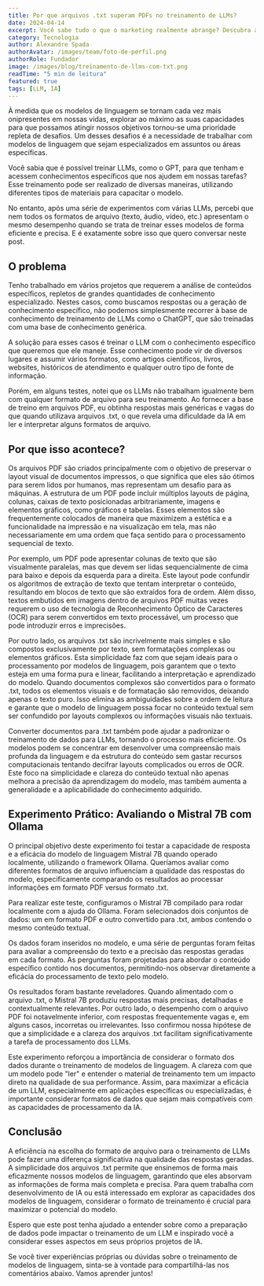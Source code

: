 ```yaml
---
title: Por que arquivos .txt superam PDFs no treinamento de LLMs?
date: 2024-04-14
excerpt: Você sabe tudo o que o marketing realmente abrange? Descubra as áreas que fazem uma marca se destacar e como usá-las no seu negócio.
category: Tecnologia
author: Alexandre Spada
authorAvatar: /images/team/foto-de-perfil.png
authorRole: Fundador
image: /images/blog/treinamento-de-llms-com-txt.png
readTime: "5 min de leitura"
featured: true
tags: [LLM, IA]
---
```


À medida que os modelos de linguagem se tornam cada vez mais onipresentes em nossas vidas, explorar ao máximo as suas capacidades para que possamos atingir nossos objetivos tornou-se uma prioridade repleta de desafios. Um desses desafios é a necessidade de trabalhar com modelos de linguagem que sejam especializados em assuntos ou áreas específicas.

Você sabia que é possível treinar LLMs, como o GPT, para que tenham e acessem conhecimentos específicos que nos ajudem em nossas tarefas? Esse treinamento pode ser realizado de diversas maneiras, utilizando diferentes tipos de materiais para capacitar o modelo.

No entanto, após uma série de experimentos com várias LLMs, percebi que nem todos os formatos de arquivo (texto, áudio, vídeo, etc.) apresentam o mesmo desempenho quando se trata de treinar esses modelos de forma eficiente e precisa. E é exatamente sobre isso que quero conversar neste post.

## O problema

Tenho trabalhado em vários projetos que requerem a análise de conteúdos específicos, repletos de grandes quantidades de conhecimento especializado. Nestes casos, como buscamos respostas ou a geração de conhecimento específico, não podemos simplesmente recorrer à base de conhecimento de treinamento de LLMs como o ChatGPT, que são treinadas com uma base de conhecimento genérica.

A solução para esses casos é treinar o LLM com o conhecimento específico que queremos que ele maneje. Esse conhecimento pode vir de diversos lugares e assumir vários formatos, como artigos científicos, livros, websites, históricos de atendimento e qualquer outro tipo de fonte de informação.

Porém, em alguns testes, notei que os LLMs não trabalham igualmente bem com qualquer formato de arquivo para seu treinamento. Ao fornecer a base de treino em arquivos PDF, eu obtinha respostas mais genéricas e vagas do que quando utilizava arquivos .txt, o que revela uma dificuldade da IA em ler e interpretar alguns formatos de arquivo.

## Por que isso acontece?

Os arquivos PDF são criados principalmente com o objetivo de preservar o layout visual de documentos impressos, o que significa que eles são ótimos para serem lidos por humanos, mas representam um desafio para as máquinas. A estrutura de um PDF pode incluir múltiplos layouts de página, colunas, caixas de texto posicionadas arbitrariamente, imagens e elementos gráficos, como gráficos e tabelas. Esses elementos são frequentemente colocados de maneira que maximizem a estética e a funcionalidade na impressão e na visualização em tela, mas não necessariamente em uma ordem que faça sentido para o processamento sequencial de texto.

Por exemplo, um PDF pode apresentar colunas de texto que são visualmente paralelas, mas que devem ser lidas sequencialmente de cima para baixo e depois da esquerda para a direita. Este layout pode confundir os algoritmos de extração de texto que tentam interpretar o conteúdo, resultando em blocos de texto que são extraídos fora de ordem. Além disso, textos embutidos em imagens dentro de arquivos PDF muitas vezes requerem o uso de tecnologia de Reconhecimento Óptico de Caracteres (OCR) para serem convertidos em texto processável, um processo que pode introduzir erros e imprecisões.

Por outro lado, os arquivos .txt são incrivelmente mais simples e são compostos exclusivamente por texto, sem formatações complexas ou elementos gráficos. Esta simplicidade faz com que sejam ideais para o processamento por modelos de linguagem, pois garantem que o texto esteja em uma forma pura e linear, facilitando a interpretação e aprendizado do modelo. Quando documentos complexos são convertidos para o formato .txt, todos os elementos visuais e de formatação são removidos, deixando apenas o texto puro. Isso elimina as ambiguidades sobre a ordem de leitura e garante que o modelo de linguagem possa focar no conteúdo textual sem ser confundido por layouts complexos ou informações visuais não textuais.

Converter documentos para .txt também pode ajudar a padronizar o treinamento de dados para LLMs, tornando o processo mais eficiente. Os modelos podem se concentrar em desenvolver uma compreensão mais profunda da linguagem e da estrutura do conteúdo sem gastar recursos computacionais tentando decifrar layouts complicados ou erros de OCR. Este foco na simplicidade e clareza do conteúdo textual não apenas melhora a precisão da aprendizagem do modelo, mas também aumenta a generalidade e a aplicabilidade do conhecimento adquirido.

## Experimento Prático: Avaliando o Mistral 7B com Ollama

O principal objetivo deste experimento foi testar a capacidade de resposta e a eficácia do modelo de linguagem Mistral 7B quando operado localmente, utilizando o framework Ollama. Queríamos avaliar como diferentes formatos de arquivo influenciam a qualidade das respostas do modelo, especificamente comparando os resultados ao processar informações em formato PDF versus formato .txt.

Para realizar este teste, configuramos o Mistral 7B compilado para rodar localmente com a ajuda do Ollama. Foram selecionados dois conjuntos de dados: um em formato PDF e outro convertido para .txt, ambos contendo o mesmo conteúdo textual.

Os dados foram inseridos no modelo, e uma série de perguntas foram feitas para avaliar a compreensão do texto e a precisão das respostas geradas em cada formato. As perguntas foram projetadas para abordar o conteúdo específico contido nos documentos, permitindo-nos observar diretamente a eficácia do processamento de texto pelo modelo.

Os resultados foram bastante reveladores. Quando alimentado com o arquivo .txt, o Mistral 7B produziu respostas mais precisas, detalhadas e contextualmente relevantes. Por outro lado, o desempenho com o arquivo PDF foi notavelmente inferior, com respostas frequentemente vagas e, em alguns casos, incorretas ou irrelevantes. Isso confirmou nossa hipótese de que a simplicidade e a clareza dos arquivos .txt facilitam significativamente a tarefa de processamento dos LLMs.

Este experimento reforçou a importância de considerar o formato dos dados durante o treinamento de modelos de linguagem. A clareza com que um modelo pode "ler" e entender o material de treinamento tem um impacto direto na qualidade de sua performance. Assim, para maximizar a eficácia de um LLM, especialmente em aplicações específicas ou especializadas, é importante considerar formatos de dados que sejam mais compatíveis com as capacidades de processamento da IA.

## Conclusão

A eficiência na escolha do formato de arquivo para o treinamento de LLMs pode fazer uma diferença significativa na qualidade das respostas geradas. A simplicidade dos arquivos .txt permite que ensinemos de forma mais eficazmente nossos modelos de linguagem, garantindo que eles absorvam as informações de forma mais completa e precisa. Para quem trabalha com desenvolvimento de IA ou está interessado em explorar as capacidades dos modelos de linguagem, considerar o formato de treinamento é crucial para maximizar o potencial do modelo.

Espero que este post tenha ajudado a entender sobre como a preparação de dados pode impactar o treinamento de um LLM e inspirado você a considerar esses aspectos em seus próprios projetos de IA.

Se você tiver experiências próprias ou dúvidas sobre o treinamento de modelos de linguagem, sinta-se à vontade para compartilhá-las nos comentários abaixo. Vamos aprender juntos!